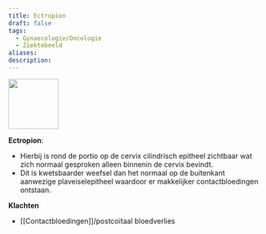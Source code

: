 ```yaml
---
title: Ectropion
draft: false
tags:
  - Gynaecologie/Oncologie
  - Ziektebeeld
aliases: 
description:
---
```


<img width="100px" src="https://i.imgur.com/izc3QVu.png"></img>

**Ectropion**: 
- Hierbij is rond de portio op de cervix cilindrisch epitheel zichtbaar wat zich normaal gesproken alleen binnenin de cervix bevindt. 
- Dit is kwetsbaarder weefsel dan het normaal op de buitenkant aanwezige plaveiselepitheel waardoor er makkelijker contactbloedingen ontstaan.

**Klachten**
- [[Contactbloedingen]]/postcoïtaal bloedverlies


